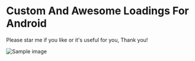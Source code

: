 Custom And Awesome Loadings For Android
=============

Please star me if you like or it's useful for you, Thank you!

![Sample image](https://raw.github.com/stormzhang/CustomLoading/master/snap.png)
